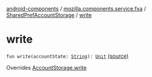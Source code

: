 [android-components](../../index.md) / [mozilla.components.service.fxa](../index.md) / [SharedPrefAccountStorage](index.md) / [write](./write.md)

# write

`fun write(accountState: `[`String`](https://kotlinlang.org/api/latest/jvm/stdlib/kotlin/-string/index.html)`): `[`Unit`](https://kotlinlang.org/api/latest/jvm/stdlib/kotlin/-unit/index.html) [(source)](https://github.com/mozilla-mobile/android-components/blob/master/components/service/firefox-accounts/src/main/java/mozilla/components/service/fxa/AccountStorage.kt#L33)

Overrides [AccountStorage.write](../-account-storage/write.md)


